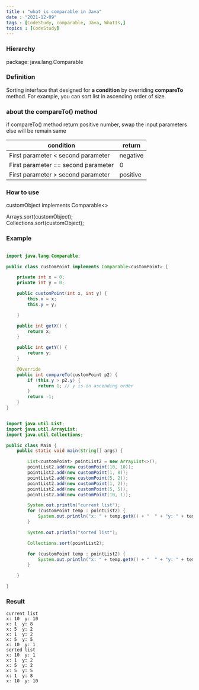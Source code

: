 ```yaml
---
title : "what is comparable in Java"
date : "2021-12-09"
tags : [CodeStudy, comparable, Java, WhatIs,]
topics : [CodeStudy]
---
```


### Hierarchy

package: java.lang.Comparable

### Definition

Sorting interface that designed for **a condition** by overriding **compareTo** method. For example, you can sort list in ascending order of size.

### about the compareTo() method

if compareTo() method return positive number, swap the input parameters  
else will be remain same

| condition                           | return   |
| ----------------------------------- | -------- |
| First parameter < second parameter  | negative |
| First parameter == second parameter | 0        |
| First parameter > second parameter  | positive |

### How to use

customObject implements Comparable<>

Arrays.sort(customObject);  
Collections.sort(customObject);

### Example

```java

import java.lang.Comparable;

public class customPoint implements Comparable<customPoint> {

    private int x = 0;
    private int y = 0;

    public customPoint(int x, int y) {
        this.x = x;
        this.y = y;

    }

    public int getX() {
        return x;
    }

    public int getY() {
        return y;
    }

    @Override
    public int compareTo(customPoint p2) {
        if (this.y > p2.y) {
            return 1; // y is in ascending order
        }
        return -1;
    }
}
```

```java

import java.util.List;
import java.util.ArrayList;
import java.util.Collections;

public class Main {
    public static void main(String[] args) {

        List<customPoint> pointList2 = new ArrayList<>();
        pointList2.add(new customPoint(10, 10));
        pointList2.add(new customPoint(1, 8));
        pointList2.add(new customPoint(5, 2));
        pointList2.add(new customPoint(1, 2));
        pointList2.add(new customPoint(5, 5));
        pointList2.add(new customPoint(10, 1));

        System.out.println("current list");
        for (customPoint temp : pointList2) {
            System.out.println("x: " + temp.getX() + "  " + "y: " + temp.getY());
        }

        System.out.println("sorted list");

        Collections.sort(pointList2);

        for (customPoint temp : pointList2) {
            System.out.println("x: " + temp.getX() + "  " + "y: " + temp.getY());
        }

    }

}
```

### Result

```
current list
x: 10  y: 10
x: 1  y: 8
x: 5  y: 2
x: 1  y: 2
x: 5  y: 5
x: 10  y: 1
sorted list
x: 10  y: 1
x: 1  y: 2
x: 5  y: 2
x: 5  y: 5
x: 1  y: 8
x: 10  y: 10
```
